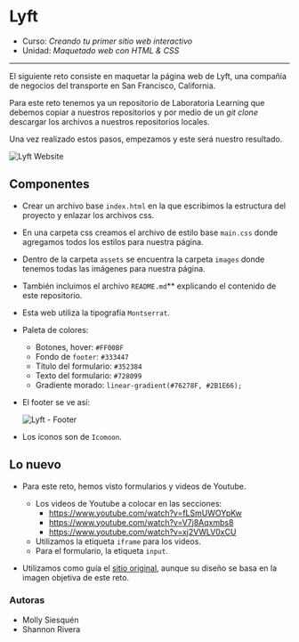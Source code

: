 # Lyft

* Curso: _Creando tu primer sitio web interactivo_
* Unidad: _Maquetado web con HTML & CSS_

***

El siguiente reto consiste en maquetar la página web de Lyft, una compañía de negocios del transporte en San Francisco, California.

Para este reto tenemos ya un repositorio de Laboratoria Learning que debemos copiar a nuestros repositorios y por medio de un _git clone_ descargar los archivos a nuestros repositorios locales.

Una vez realizado estos pasos, empezamos y este será nuestro resultado.

![Lyft Website](docs/fullpage.png)

## Componentes

* Crear un archivo base `index.html` en la que escribimos la estructura del proyecto y enlazar los archivos css.

* En una carpeta css creamos el archivo de estilo base `main.css` donde agregamos todos los estilos para nuestra página.

* Dentro de la carpeta `assets` se encuentra la carpeta `images` donde tenemos todas las imágenes para nuestra página.

* También incluimos el archivo `README.md`** explicando el contenido de este repositorio.

* Esta web utiliza la tipografía `Montserrat`.

* Paleta de colores:
  - Botones, hover: `#FF00BF`
  - Fondo de `footer`: `#333447`
  - Título del formulario: `#352384`
  - Texto del formulario: `#728099`
  - Gradiente morado: `linear-gradient(#76278F, #2B1E66);`

* El footer se ve así:

  ![Lyft - Footer](docs/footer.gif)

* Los íconos son de `Icomoon`.

## Lo nuevo

* Para este reto, hemos visto formularios y videos de Youtube. 
  - Los videos de Youtube a colocar en las secciones:
    * https://www.youtube.com/watch?v=fLSmUWOYpKw
    * https://www.youtube.com/watch?v=V7j8Aqxmbs8
    * https://www.youtube.com/watch?v=xj2VWLV0xCU
  - Utilizamos la etiqueta `iframe` para los videos.
  - Para el formulario, la etiqueta `input`.

* Utilizamos como guía el [sitio original](https://www.lyft.com/), aunque su diseño se basa en la imagen objetiva de este reto.
 
### Autoras

* Molly Siesquén
* Shannon Rivera

